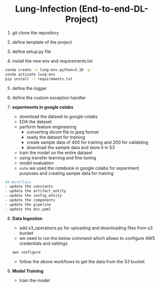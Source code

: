 <h1 align=center> Lung-Infection (End-to-end-DL-Project) </h1>

1. git clone the repository

2. define template of the project

3. define setup.py file

4. install the new env and requirements.txt

```bash
conda create -n lung-env python=3.10 -y
conda activate lung-env
pip install -r requirements.txt
```

5. define the logger

6. define the custom exception handler

7. **experiments in google colabs**
    - download the dataset to google colabs
    - EDA the dataset
    - perform feature engineering
        - converting dicom file to jpeg format
        - ready the dataset for training
        - create sample data of 400 for training and 200 for validating
        - download the sample data and store it in S3
    - train the model on the entire dataset
    - using transfer learning and fine tuning
    - model evaluation
    - `note` we used the notebook in google colabs for experiment purposes and creating sample data for training

```bash
## Workflows
- update the constants
- updata the artifact_entity
- update the config_entity
- update the components
- update the pipeline
- update the dvc.yaml
```

8. **Data Ingestion**
    - add s3_operations.py for uploading and downloading files from s3 bucket 
    - we need to run the below command which allows to configure AWS credentials and settings
    ```bash
    aws configure 
    ```
    - follow the above workflows to get the data from the S3 bucket

9. **Model Training**
    - train the model